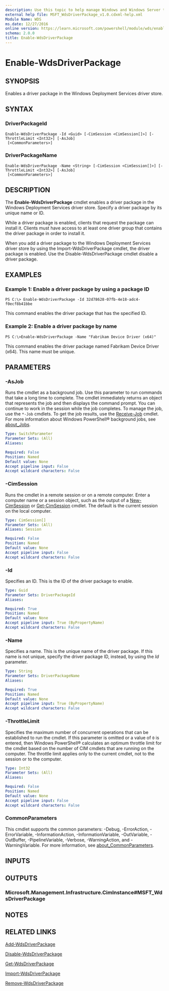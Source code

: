```yaml
---
description: Use this topic to help manage Windows and Windows Server technologies with Windows PowerShell.
external help file: MSFT_WdsDriverPackage_v1.0.cdxml-help.xml
Module Name: WDS
ms.date: 12/27/2016
online version: https://learn.microsoft.com/powershell/module/wds/enable-wdsdriverpackage?view=windowsserver2016-ps&wt.mc_id=ps-gethelp
schema: 2.0.0
title: Enable-WdsDriverPackage
---
```


# Enable-WdsDriverPackage

## SYNOPSIS
Enables a driver package in the Windows Deployment Services driver store.

## SYNTAX

### DriverPackageId
```
Enable-WdsDriverPackage -Id <Guid> [-CimSession <CimSession[]>] [-ThrottleLimit <Int32>] [-AsJob]
 [<CommonParameters>]
```

### DriverPackageName
```
Enable-WdsDriverPackage -Name <String> [-CimSession <CimSession[]>] [-ThrottleLimit <Int32>] [-AsJob]
 [<CommonParameters>]
```

## DESCRIPTION
The **Enable-WdsDriverPackage** cmdlet enables a driver package in the Windows Deployment Services driver store.
Specify a driver package by its unique name or ID.

While a driver package is enabled, clients that request the package can install it.
Clients must have access to at least one driver group that contains the driver package in order to install it.

When you add a driver package to the Windows Deployment Services driver store by using the Import-WdsDriverPackage cmdlet, the driver package is enabled.
Use the Disable-WdsDriverPackage cmdlet disable a driver package.

## EXAMPLES

### Example 1: Enable a driver package by using a package ID
```
PS C:\> Enable-WdsDriverPackage -Id 32d78628-07fb-4e18-adc4-f0ecf8b41bbe
```

This command enables the driver package that has the specified ID.

### Example 2: Enable a driver package by name
```
PS C:\>Enable-WdsDriverPackage -Name "Fabrikam Device Driver (x64)"
```

This command enables the driver package named Fabrikam Device Driver (x64).
This name must be unique.

## PARAMETERS

### -AsJob
Runs the cmdlet as a background job.
Use this parameter to run commands that take a long time to complete. 
 The cmdlet immediately returns an object that represents the job and then displays the command prompt.
You can continue to work in the session while the job completes.
To manage the job, use the `*-Job` cmdlets.
To get the job results, use the [Receive-Job](https://go.microsoft.com/fwlink/?LinkID=113372) cmdlet. 
 For more information about Windows PowerShell® background jobs, see [about_Jobs](https://go.microsoft.com/fwlink/?LinkID=113251).

```yaml
Type: SwitchParameter
Parameter Sets: (All)
Aliases: 

Required: False
Position: Named
Default value: None
Accept pipeline input: False
Accept wildcard characters: False
```

### -CimSession
Runs the cmdlet in a remote session or on a remote computer.
Enter a computer name or a session object, such as the output of a [New-CimSession](https://go.microsoft.com/fwlink/p/?LinkId=227967) or [Get-CimSession](https://go.microsoft.com/fwlink/p/?LinkId=227966) cmdlet.
The default is the current session on the local computer.

```yaml
Type: CimSession[]
Parameter Sets: (All)
Aliases: Session

Required: False
Position: Named
Default value: None
Accept pipeline input: False
Accept wildcard characters: False
```

### -Id
Specifies an ID.
This is the ID of the driver package to enable.

```yaml
Type: Guid
Parameter Sets: DriverPackageId
Aliases: 

Required: True
Position: Named
Default value: None
Accept pipeline input: True (ByPropertyName)
Accept wildcard characters: False
```

### -Name
Specifies a name.
This is the unique name of the driver package.
If this name is not unique, specify the driver package ID, instead, by using the *Id* parameter.

```yaml
Type: String
Parameter Sets: DriverPackageName
Aliases: 

Required: True
Position: Named
Default value: None
Accept pipeline input: True (ByPropertyName)
Accept wildcard characters: False
```

### -ThrottleLimit
Specifies the maximum number of concurrent operations that can be established to run the cmdlet.
If this parameter is omitted or a value of `0` is entered, then Windows PowerShell® calculates an optimum throttle limit for the cmdlet based on the number of CIM cmdlets that are running on the computer.
The throttle limit applies only to the current cmdlet, not to the session or to the computer.

```yaml
Type: Int32
Parameter Sets: (All)
Aliases: 

Required: False
Position: Named
Default value: None
Accept pipeline input: False
Accept wildcard characters: False
```

### CommonParameters
This cmdlet supports the common parameters: -Debug, -ErrorAction, -ErrorVariable, -InformationAction, -InformationVariable, -OutVariable, -OutBuffer, -PipelineVariable, -Verbose, -WarningAction, and -WarningVariable. For more information, see [about_CommonParameters](https://go.microsoft.com/fwlink/?LinkID=113216).

## INPUTS

## OUTPUTS

### Microsoft.Management.Infrastructure.CimInstance#MSFT_WdsDriverPackage

## NOTES

## RELATED LINKS

[Add-WdsDriverPackage](./Add-WdsDriverPackage.md)

[Disable-WdsDriverPackage](./Disable-WdsDriverPackage.md)

[Get-WdsDriverPackage](./Get-WdsDriverPackage.md)

[Import-WdsDriverPackage](./Import-WdsDriverPackage.md)

[Remove-WdsDriverPackage](./Remove-WdsDriverPackage.md)

